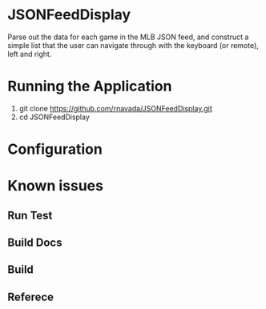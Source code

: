 # JSONFeedDisplay  
Parse out the data for each game in the MLB JSON feed, and construct a simple list that the user can
 navigate through with the keyboard (or remote), left and right.

# Running the Application
  1. git clone https://github.com/rnavada/JSONFeedDisplay.git
  2. cd JSONFeedDisplay

# Configuration


# Known issues

## Run Test

## Build Docs

## Build

## Referece
